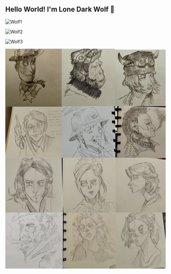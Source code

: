 ## Hello World! I'm Lone Dark Wolf 👋

![Wolf1](https://media.giphy.com/media/v1.Y2lkPWVjZjA1ZTQ3Z29pMWYyNzZhdmd1MTc4emE5bTRyc2xwc3J1dWh6eHh6c2c4Yjh0MSZlcD12MV9naWZzX3NlYXJjaCZjdD1n/2YoNKT0PYxHCHqrgzw/giphy.gif)

![Wolf2](https://media.giphy.com/media/v1.Y2lkPTc5MGI3NjExN2x1ZzcwN2VxcjQ2bDR2Z2p4M3AxbDUybDM0bjN0aDFwZWowMGFxZCZlcD12MV9naWZzX3NlYXJjaCZjdD1n/cQAATp9nWV0lO/giphy.gif)

![Wolf3](https://media.giphy.com/media/v1.Y2lkPTc5MGI3NjExN2x1ZzcwN2VxcjQ2bDR2Z2p4M3AxbDUybDM0bjN0aDFwZWowMGFxZCZlcD12MV9naWZzX3NlYXJjaCZjdD1n/pOgmYhAKceUloE7nv6/giphy.gif)

![img3](img/gambar%20github4.jpg)
<!--
**Fathialitakuna/Fathialitakuna** is a ✨ _special_ ✨ repository because its `README.md` (this file) appears on your GitHub profile.

Here are some ideas to get you started:

- 🔭 I’m currently working on ...
- 🌱 I’m currently learning ...
- 👯 I’m looking to collaborate on ...
- 🤔 I’m looking for help with ...
- 💬 Ask me about ...
- 📫 How to reach me: ...
- 😄 Pronouns: ...
- ⚡ Fun fact: ...
-->
